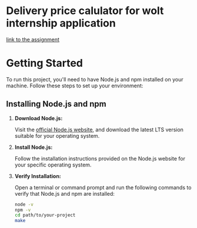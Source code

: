 # Delivery price calulator for wolt internship application

[link to the assignment](https://github.com/woltapp/engineering-internship-2024/blob/main/README.md)

# Getting Started

To run this project, you'll need to have Node.js and npm installed on your machine. Follow these steps to set up your environment:

## Installing Node.js and npm

1. **Download Node.js:**

   Visit the [official Node.js website](https://nodejs.org/), and download the latest LTS version suitable for your operating system.

2. **Install Node.js:**

   Follow the installation instructions provided on the Node.js website for your specific operating system.

3. **Verify Installation:**

   Open a terminal or command prompt and run the following commands to verify that Node.js and npm are installed:

   ```bash
   node -v
   npm -v
   cd path/to/your-project
   make
   ```
